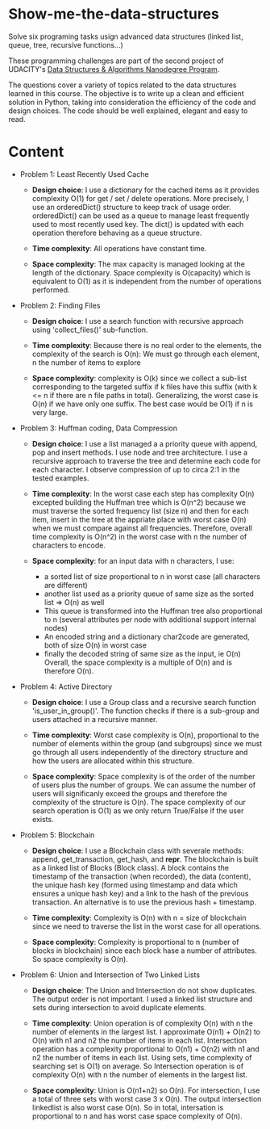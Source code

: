 # Show-me-the-data-structures
Solve six programing tasks usign advanced data structures (linked list, queue, tree, recursive functions...)

These programming challenges are part of the second project of UDACITY's [Data Structures & Algorithms Nanodegree Program](https://www.udacity.com/course/data-structures-and-algorithms-nanodegree--nd256).

The questions cover a variety of topics related to the data structures learned in this course. The objective is to write up a clean and efficient solution in Python, taking into consideration the efficiency of the code and design choices. The code should be well explained, elegant and easy to read.

# Content

- Problem 1: Least Recently Used Cache
  - **Design choice**:
I use a dictionary for the cached items as it provides complexity O(1) for get / set / delete operations. More precisely, I use an orderedDict() structure to keep track of usage order. orderedDict() can be used as a queue to manage least frequently used to most recently used key. The dict() is updated with each operation therefore behaving as a queue structure.

  - **Time complexity**:
All operations have constant time.

  - **Space complexity**:
The max capacity is managed looking at the length of the dictionary.
Space complexity is O(capacity) which is equivalent to O(1) as it is independent from the number of operations performed.


- Problem 2: Finding Files
  - **Design choice**:
I use a search function with recursive approach using 'collect_files()' sub-function.

  - **Time complexity**:
Because there is no real order to the elements, the complexity of the search is O(n): We must go through each element, n the number of items to explore

  - **Space complexity**:
complexity is O(k) since we collect a  sub-list corresponding to the targeted suffix if k files have this suffix (with k <= n if there are n file paths in total). Generalizing, the worst case is O(n) if we have only one suffix. The best case would be O(1) if n is very large.


- Problem 3: Huffman coding, Data Compression
  - **Design choice**:
I use a list managed a a priority queue with append, pop and insert methods.
I use node and tree architecture. I use a recursive approach to traverse the tree and determine each code for each character. I observe compression of up to circa 2:1 in the tested examples.

  - **Time complexity**:
In the worst case each step has complexity O(n) excepted building the Huffman tree which is O(n^2) because we must traverse the sorted frequency list (size n) and then for each item, insert in the tree at the appriate place with worst case O(n) when we must compare against all frequencies. Therefore, overall time complexity is O(n^2) in the worst case with n the number of characters to encode.

  - **Space complexity**:
for an input data with n characters, I use:
    - a sorted list of size proportional to n in worst case (all characters are different)
    - another list used as a priority queue of same size as the sorted list => O(n) as well
    - This queue is transformed into the Huffman tree also proportional to n (several attributes per node with additional support internal nodes)
    - An encoded string and a dictionary char2code are generated, both of size O(n) in worst case
    - finally the decoded string of same size as the input, ie O(n)
Overall, the space complexity is a multiple of O(n) and is therefore O(n).


- Problem 4: Active Directory
  - **Design choice**:
I use a Group class and a recursive search function 'is_user_in_group()'. The function checks if there is a sub-group and users attached in a recursive manner.

  - **Time complexity**:
Worst case complexity is O(n), proportional to the number of elements within the group (and subgroups) since we must go through all users independently of the directory structure and how the users are allocated within this structure.

  - **Space complexity**:
Space complexity is of the order of the number of users plus the number of groups. We can assume the number of users will significanly exceed the groups and therefore the complexity of the structure is O(n).
The space complexity of our search operation is O(1) as we only return True/False if the user exists.


- Problem 5: Blockchain
  - **Design choice**:
I use a Blockchain class with severale methods: append, get_transaction, get_hash, and __repr__. The blockchain is built as a linked list of Blocks (Block class).
A block contains the timestamp of the transaction (when recorded), the data (content), the unique hash key (formed using timestamp and data which ensures a unique hash key) and a link to the hash of the previous transaction. An alternative is to use the previous hash + timestamp.

  - **Time complexity**:
Complexity is O(n) with n = size of blockchain since we need to traverse the list in the worst case for all operations.

  - **Space complexity**:
Complexity is proportional to n (number of blocks in blockchain) since each block hase a number of attributes. So space complexity is O(n).


- Problem 6: Union and Intersection of Two Linked Lists
  - **Design choice**:
The Union and Intersection do not show duplicates. The output order is not important.
I used a linked list structure and sets during intersection to avoid duplicate elements.

   - **Time complexity**:
Union operation is of complexity O(n) with n the number of elements in the largest list. I approximate O(n1) + O(n2) to O(n) with n1 and n2 the number of items in each list.
Intersection operation has a complexity proportional to O(n1) + O(n2) with n1 and n2 the number of items in each list. Using sets, time complexity of searching set is O(1) on average. So Intersection operation is of complexity O(n) with n the number of elements in the largest list.

  - **Space complexity**:
Union is O(n1+n2) so O(n). For intersection, I use a total of three sets with worst case 3 x O(n). The output intersection linkedlist is also worst case O(n). So in total, intersation is proportional to n and has worst case space complexity of O(n).
